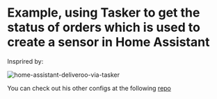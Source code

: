 # Example, using Tasker to get the status of orders which is used to create a sensor in Home Assistant

Insprired by:

![home-assistant-deliveroo-via-tasker](https://github.com/pbulteel/home-assistant-examples/assets/5732473/1b63184f-55ae-4916-8465-276b9db85aaf)

You can check out his other configs at the following [repo](https://github.com/alphasixtyfive/home-assistant-configs)
